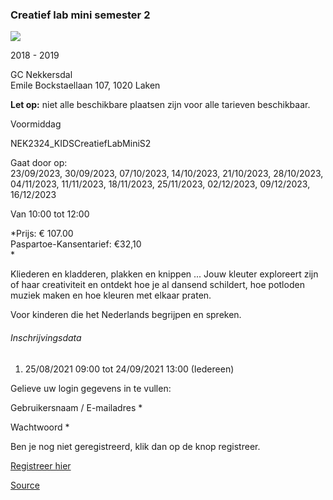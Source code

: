 ### Creatief lab mini semester 2

![](https://s3-eu-west-1.amazonaws.com/os-kwdo/prod/vgc/images/activity/6308bd400d4f3_NEK20_Cursussen_c_Wim_Wetsels-144.jpg)

2018 - 2019

GC Nekkersdal  
Emile Bockstaellaan 107, 1020 Laken

**Let op:** niet alle beschikbare plaatsen zijn voor alle tarieven beschikbaar.

Voormiddag

NEK2324_KIDSCreatiefLabMiniS2

Gaat door op:  
23/09/2023, 30/09/2023, 07/10/2023, 14/10/2023, 21/10/2023, 28/10/2023, 04/11/2023, 11/11/2023, 18/11/2023, 25/11/2023, 02/12/2023, 09/12/2023, 16/12/2023

Van 10:00 tot 12:00

*Prijs: € 107.00  
Paspartoe-Kansentarief: €32,10  
*

Kliederen en kladderen, plakken en knippen ... Jouw kleuter exploreert zijn of haar creativiteit en ontdekt hoe je al dansend schildert, hoe potloden muziek maken en hoe kleuren met elkaar praten.

Voor kinderen die het Nederlands begrijpen en spreken.

###### Inschrijvingsdata

1.  25/08/2021 09:00 tot 24/09/2021 13:00 (Iedereen)

Gelieve uw login gegevens in te vullen:

Gebruikersnaam / E-mailadres * 

Wachtwoord * 

  

Ben je nog niet geregistreerd, klik dan op de knop registreer.

[Registreer hier](/registration)

[Source](https://tickets.vgc.be/activity/subscribe/NEK2324_KIDSCreatiefLabMiniS2)